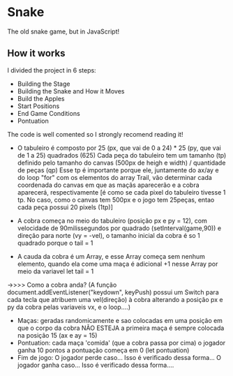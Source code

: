 # Snake
The old snake game, but in JavaScript!

## How it works
I divided the project in 6 steps:
- Building the Stage
- Building the Snake and How it Moves
- Build the Apples
- Start Positions
- End Game Conditions
- Pontuation

The code is well comented so I strongly recomend reading it!



- O tabuleiro é composto por 25 (px, que vai de 0 a 24) * 25 (py, que vai de 1 a 25) quadrados (625)
  Cada peça do tabuleiro tem um tamanho (tp) definido pelo tamanho do canvas (500px de heigh e width) / quantidade de peças (qp)
  Esse tp é importante porque ele, juntamente do ax/ay e do loop "for" com os elementos do array Trail, vão determinar cada coordenada do canvas em que as maçãs aparecerão e a cobra aparecerá, respectivamente 
  [é como se cada pixel do tabuleiro tivesse 1 tp. No caso, como o canvas tem 500px e o jogo tem 25peças, entao cada peça possui 20 pixels (1tp)] 

- A cobra começa no meio do tabuleiro (posição px e py = 12), com velocidade de 90milissegundos por quadrado (setInterval(game,90))
e direção para norte (vy = -vel), o tamanho inicial da cobra é so 1 quadrado porque o tail = 1

- A cauda da cobra é um Array, e esse Array começa sem nenhum elemento, quando ela come uma maça é adicional +1 nesse Array por meio
da variavel let tail = 1

->>>> Como a cobra anda? (A função document.addEventListener("keydown", keyPush) possui um Switch para cada tecla que atribuem uma vel(direção) à cobra alterando a posição px e py da cobra pelas variaveis vx, e o loop....)

- Maças: geradas randomicamente e sao colocadas em uma posição em que o corpo da cobra NÃO ESTEJA
         a primeira maça é sempre colocada na posição 15 (ax e ay = 15)
- Pontuation: cada maça 'comida' (que a cobra passa por cima) o jogador ganha 10 pontos
              a pontuação começa em 0 (let pontuation)
- Fim de jogo: O jogador perde caso... Isso é verificado dessa forma...
               O jogador ganha caso... Isso é verificado dessa forma....

